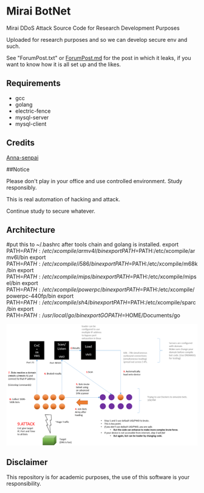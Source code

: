 # Mirai BotNet
Mirai DDoS Attack Source Code for Research Development Purposes

Uploaded for research purposes and so we can develop secure env and such.

See "ForumPost.txt" or [ForumPost.md](ForumPost.md) for the post in which it
leaks, if you want to know how it is all set up and the likes.

## Requirements
* gcc
* golang
* electric-fence
* mysql-server
* mysql-client

## Credits

[Anna-senpai](https://hackforums.net/showthread.php?tid=5420472)

##Notice

Please don't play in your office and use controlled environment. Study responsibly.

This is real automation of hacking and attack.

Continue study to secure whatever.

## Architecture

#put this to ~/.bashrc after tools chain and golang is installed.
export PATH=$PATH:/etc/xcompile/armv4l/bin
export PATH=$PATH:/etc/xcompile/armv6l/bin
export PATH=$PATH:/etc/xcompile/i586/bin
export PATH=$PATH:/etc/xcompile/m68k/bin
export PATH=$PATH:/etc/xcompile/mips/bin
export PATH=$PATH:/etc/xcompile/mipsel/bin
export PATH=$PATH:/etc/xcompile/powerpc/bin
export PATH=$PATH:/etc/xcompile/powerpc-440fp/bin
export PATH=$PATH:/etc/xcompile/sh4/bin
export PATH=$PATH:/etc/xcompile/sparc/bin
export PATH=$PATH:/usr/local/go/bin
export GOPATH=$HOME/Documents/go

![alt tag](https://github.com/tinwinaung/Mirai-Source-Code/raw/master/architecture.png)

## Disclaimer

This repository is for academic purposes, the use of this software is your
responsibility.
